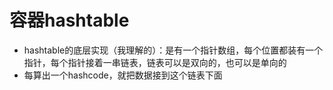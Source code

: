 # 容器hashtable

- hashtable的底层实现（我理解的）：是有一个指针数组，每个位置都装有一个指针，每个指针接着一串链表，链表可以是双向的，也可以是单向的
- 每算出一个hashcode，就把数据接到这个链表下面
